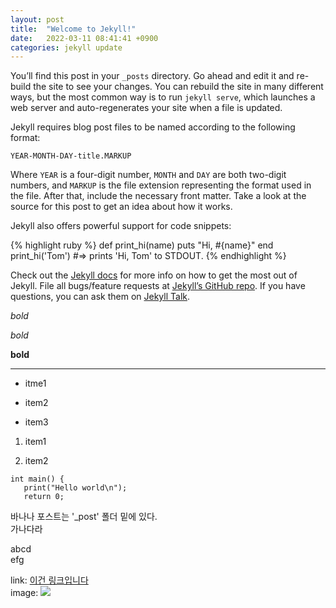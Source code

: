```yaml
---
layout: post
title:  "Welcome to Jekyll!"
date:   2022-03-11 08:41:41 +0900
categories: jekyll update
---
```

You’ll find this post in your `_posts` directory. Go ahead and edit it and re-build the site to see your changes. You can rebuild the site in many different ways, but the most common way is to run `jekyll serve`, which launches a web server and auto-regenerates your site when a file is updated.

Jekyll requires blog post files to be named according to the following format:

`YEAR-MONTH-DAY-title.MARKUP`

Where `YEAR` is a four-digit number, `MONTH` and `DAY` are both two-digit numbers, and `MARKUP` is the file extension representing the format used in the file. After that, include the necessary front matter. Take a look at the source for this post to get an idea about how it works.

Jekyll also offers powerful support for code snippets:

{% highlight ruby %}
def print_hi(name)
  puts "Hi, #{name}"
end
print_hi('Tom')
#=> prints 'Hi, Tom' to STDOUT.
{% endhighlight %}

Check out the [Jekyll docs][jekyll-docs] for more info on how to get the most out of Jekyll. File all bugs/feature requests at [Jekyll’s GitHub repo][jekyll-gh]. If you have questions, you can ask them on [Jekyll Talk][jekyll-talk].

[jekyll-docs]: https://jekyllrb.com/docs/home
[jekyll-gh]:   https://github.com/jekyll/jekyll
[jekyll-talk]: https://talk.jekyllrb.com/



*bold*

_bold_

__bold__

---

* itme1

* item2

* item3

1. item1

2. item2


~~~
int main() {
   print("Hello world\n");
   return 0;
~~~

바나나 포스트는 '_post' 폴더 밑에 있다.  
가나다라

abcd\
efg

link: [이건 링크입니다](https://naver.com)  
image: ![](https://upload.wikimedia.org/wikipedia/commons/4/47/PNG_transparency_demonstration_1.png)
